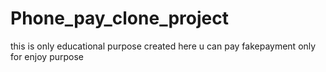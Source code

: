 # Phone_pay_clone_project
this is only educational purpose created 
here u can pay fakepayment only for enjoy purpose 
